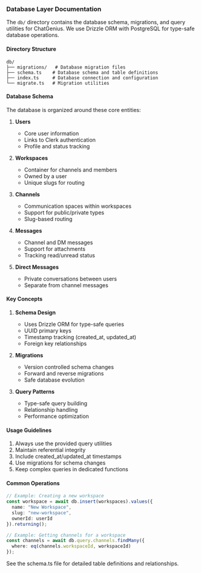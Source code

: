 ### Database Layer Documentation

The `db/` directory contains the database schema, migrations, and query utilities for ChatGenius. We use Drizzle ORM with PostgreSQL for type-safe database operations.

#### Directory Structure

```
db/
├── migrations/   # Database migration files
├── schema.ts    # Database schema and table definitions
├── index.ts     # Database connection and configuration
└── migrate.ts   # Migration utilities
```

#### Database Schema

The database is organized around these core entities:

1. **Users**
   - Core user information
   - Links to Clerk authentication
   - Profile and status tracking

2. **Workspaces**
   - Container for channels and members
   - Owned by a user
   - Unique slugs for routing

3. **Channels**
   - Communication spaces within workspaces
   - Support for public/private types
   - Slug-based routing

4. **Messages**
   - Channel and DM messages
   - Support for attachments
   - Tracking read/unread status

5. **Direct Messages**
   - Private conversations between users
   - Separate from channel messages

#### Key Concepts

1. **Schema Design**
   - Uses Drizzle ORM for type-safe queries
   - UUID primary keys
   - Timestamp tracking (created_at, updated_at)
   - Foreign key relationships

2. **Migrations**
   - Version controlled schema changes
   - Forward and reverse migrations
   - Safe database evolution

3. **Query Patterns**
   - Type-safe query building
   - Relationship handling
   - Performance optimization

#### Usage Guidelines

1. Always use the provided query utilities
2. Maintain referential integrity
3. Include created_at/updated_at timestamps
4. Use migrations for schema changes
5. Keep complex queries in dedicated functions

#### Common Operations

```typescript
// Example: Creating a new workspace
const workspace = await db.insert(workspaces).values({
  name: "New Workspace",
  slug: "new-workspace",
  ownerId: userId
}).returning();

// Example: Getting channels for a workspace
const channels = await db.query.channels.findMany({
  where: eq(channels.workspaceId, workspaceId)
});
```

See the schema.ts file for detailed table definitions and relationships. 